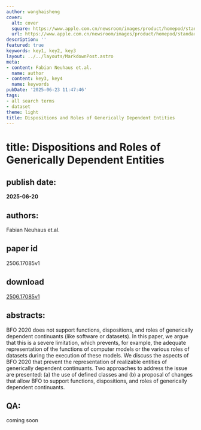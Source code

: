 ```yaml
---
author: wanghaisheng
cover:
  alt: cover
  square: https://www.apple.com.cn/newsroom/images/product/homepod/standard/Apple-HomePod-hero-230118_big.jpg.large_2x.jpg
  url: https://www.apple.com.cn/newsroom/images/product/homepod/standard/Apple-HomePod-hero-230118_big.jpg.large_2x.jpg
description: ''
featured: true
keywords: key1, key2, key3
layout: ../../layouts/MarkdownPost.astro
meta:
- content: Fabian Neuhaus et.al.
  name: author
- content: key3, key4
  name: keywords
pubDate: '2025-06-23 11:47:46'
tags:
- all search terms
- dataset
theme: light
title: Dispositions and Roles of Generically Dependent Entities
---
```


# title: Dispositions and Roles of Generically Dependent Entities 
## publish date: 
**2025-06-20** 
## authors: 
  Fabian Neuhaus et.al. 
## paper id
2506.17085v1
## download
[2506.17085v1](http://arxiv.org/abs/2506.17085v1)
## abstracts:
BFO 2020 does not support functions, dispositions, and roles of generically dependent continuants (like software or datasets). In this paper, we argue that this is a severe limitation, which prevents, for example, the adequate representation of the functions of computer models or the various roles of datasets during the execution of these models. We discuss the aspects of BFO 2020 that prevent the representation of realizable entities of generically dependent continuants. Two approaches to address the issue are presented: (a) the use of defined classes and (b) a proposal of changes that allow BFO to support functions, dispositions, and roles of generically dependent continuants.
## QA:
coming soon

